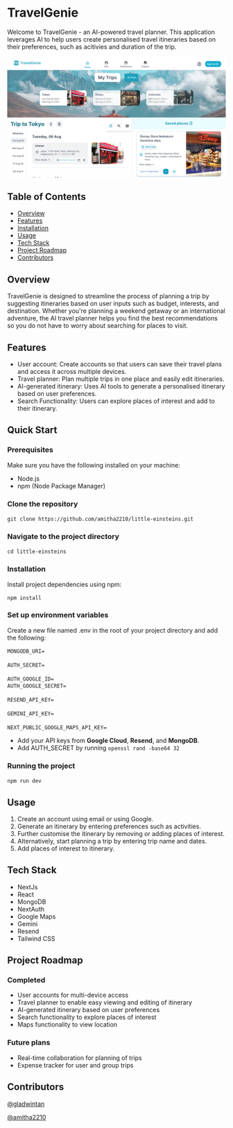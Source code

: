# TravelGenie
Welcome to TravelGenie - an AI-powered travel planner. This application leverages AI
to help users create personalised travel itineraries based on their preferences,
such as acitivies and duration of the trip.

![UI screenshot](./docs/Ui.png)

## Table of Contents
* [Overview](#overview)
* [Features](#features)
* [Installation](#installation)
* [Usage](#usage)
* [Tech Stack](#tech-stack)
* [Project Roadmap](#project-roadmap)
* [Contributors](#contributors)

## Overview
TravelGenie is designed to streamline the process of planning a trip by suggesting itineraries 
based on user inputs such as budget, interests, and destination. 
Whether you're planning a weekend getaway or an international adventure, the AI travel planner 
helps you find the best recommendations so you do not have to worry about searching for places to visit.

## Features
* User account: Create accounts so that users can save their travel plans and access it across multiple devices.
* Travel planner: Plan multiple trips in one place and easily edit itineraries.
* AI-generated itinerary: Uses AI tools to generate a personalised itinerary based on user preferences.
* Search Functionality: Users can explore places of interest and add to their itinerary.

## Quick Start
### Prerequisites
Make sure you have the following installed on your machine:
* Node.js
* npm (Node Package Manager)

### Clone the repository
```
git clone https://github.com/amitha2210/little-einsteins.git
```

### Navigate to the project directory
```
cd little-einsteins
```

### Installation
Install project dependencies using npm:
```
npm install
```

### Set up environment variables
Create a new file named .env in the root of your project directory and add the following:
```
MONGODB_URI=

AUTH_SECRET=

AUTH_GOOGLE_ID=
AUTH_GOOGLE_SECRET=

RESEND_API_KEY=

GEMINI_API_KEY=

NEXT_PUBLIC_GOOGLE_MAPS_API_KEY=
```
* Add your API keys from **Google Cloud**, **Resend**, and **MongoDB**.
* Add AUTH_SECRET by running `openssl rand -base64 32`

### Running the project
```
npm run dev
```

## Usage
1. Create an account using email or using Google.
2. Generate an itinerary by entering preferences such as activities.
3. Further customise the itinerary by removing or adding places of interest.
3. Alternatively, start planning a trip by entering trip name and dates.
4. Add places of interest to itinerary.

## Tech Stack
* NextJs
* React
* MongoDB
* NextAuth
* Google Maps
* Gemini
* Resend
* Tailwind CSS

## Project Roadmap
### Completed
* User accounts for multi-device access
* Travel planner to enable easy viewing and editing of itinerary 
* AI-generated itinerary based on user preferences
* Search functionality to explore places of interest
* Maps functionality to view location

### Future plans
* Real-time collaboration for planning of trips
* Expense tracker for user and group trips

## Contributors
[@gladwintan](https://github.com/gladwintan)

[@amitha2210](https://github.com/amitha2210)
